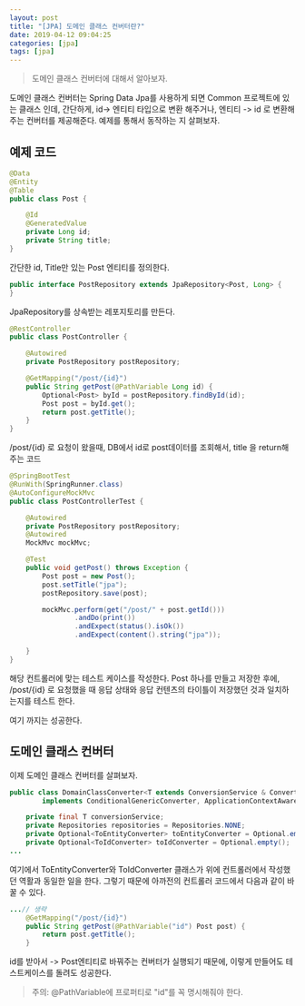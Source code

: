 ```yaml
---
layout: post
title: "[JPA] 도메인 클래스 컨버터란?"
date: 2019-04-12 09:04:25
categories: [jpa]
tags: [jpa]
---
```


> 도메인 클래스 컨버터에 대해서 알아보자.

도메인 클래스 컨버터는 Spring Data Jpa를 사용하게 되면 Common 프로젝트에 있는 클래스 인데, 간단하게, id-> 엔티티 타입으로 변환 해주거나, 엔티티 -> id 로 변환해 주는 컨버터를 제공해준다. 예제를 통해서 동작하는 지 살펴보자.
<!-- more -->
## 예제 코드

```java
@Data
@Entity
@Table
public class Post {

    @Id
    @GeneratedValue
    private Long id;
    private String title;
}

```

간단한 id, Title만 있는 Post 엔티티를 정의한다.

```java
public interface PostRepository extends JpaRepository<Post, Long> {
}
```

JpaRepository를 상속받는 레포지토리를 만든다.

```java
@RestController
public class PostController {

    @Autowired
    private PostRepository postRepository;

    @GetMapping("/post/{id}")
    public String getPost(@PathVariable Long id) {
        Optional<Post> byId = postRepository.findById(id);
        Post post = byId.get();
        return post.getTitle();
    }
}
```

/post/{id} 로 요청이 왔을때, DB에서 id로 post데이터를 조회해서, title 을 return해 주는 코드

```java
@SpringBootTest
@RunWith(SpringRunner.class)
@AutoConfigureMockMvc
public class PostControllerTest {

    @Autowired
    private PostRepository postRepository;
    @Autowired
    MockMvc mockMvc;

    @Test
    public void getPost() throws Exception {
        Post post = new Post();
        post.setTitle("jpa");
        postRepository.save(post);

        mockMvc.perform(get("/post/" + post.getId()))
                .andDo(print())
                .andExpect(status().isOk())
                .andExpect(content().string("jpa"));

    }
}
```

해당 컨트롤러에 맞는 테스트 케이스를 작성한다. Post 하나를 만들고 저장한 후에, /post/{id} 로 요청했을 때 응답 상태와 응답 컨텐츠의 타이틀이 저장했던 것과 일치하는지를 테스트 한다.

여기 까지는 성공한다.

## 도메인 클래스 컨버터

이제 도메인 클래스 컨버터를 살펴보자.

```java
public class DomainClassConverter<T extends ConversionService & ConverterRegistry>
        implements ConditionalGenericConverter, ApplicationContextAware {

    private final T conversionService;
    private Repositories repositories = Repositories.NONE;
    private Optional<ToEntityConverter> toEntityConverter = Optional.empty();
    private Optional<ToIdConverter> toIdConverter = Optional.empty();
...

```

여기에서 ToEntityConverter와 ToIdConverter 클래스가 위에 컨트롤러에서 작성했던 역활과 동일한 일을 한다. 그렇기 때문에 아까전의 컨트롤러 코드에서 다음과 같이 바꿀 수 있다.

```java
...// 생략
    @GetMapping("/post/{id}")
    public String getPost(@PathVariable("id") Post post) {
        return post.getTitle();
    }
```

id를 받아서 -> Post엔티티로 바꿔주는 컨버터가 실행되기 때문에, 이렇게 만들어도 테스트케이스를 돌려도 성공한다.

> 주의: @PathVariable에 프로퍼티로 "id"를 꼭 명시해줘야 한다.
